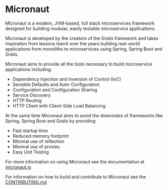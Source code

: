 # Micronaut 

Micronaut is a modern, JVM-based, full stack microservices framework designed for building modular, easily testable microservice applications.

Micronaut is developed by the creators of the Grails framework and takes inspiration from lessons learnt over the years building real-world applications from monoliths to microservices using Spring, Spring Boot and Grails.

Micronaut aims to provide all the tools necessary to build microservice applications including:

* Dependency Injection and Inversion of Control (IoC)
* Sensible Defaults and Auto-Configuration
* Configuration and Configuration Sharing
* Service Discovery
* HTTP Routing
* HTTP Client with Client-Side Load Balancing

At the same time Micronaut aims to avoid the downsides of frameworks like Spring, Spring Boot and Grails by providing:

* Fast startup time
* Reduced memory footprint
* Minimal use of reflection
* Minimal use of proxies
* Easy Unit Testing

For more information on using Micronaut see the documentation at [micronaut.io](http://micronaut.io) 

For information on how to build and contribute to Micronaut see the [CONTRIBUTING.md](https://github.com/micronaut-projects/micronaut-core/blob/master/CONTRIBUTING.md)



